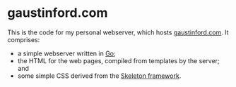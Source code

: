 # gaustinford.com

This is the code for my personal webserver, which hosts [gaustinford.com](http://gaustinford.com).  It comprises:

- a simple webserver written in [Go](http://golang.org);
- the HTML for the web pages, compiled from templates by the server; and
- some simple CSS derived from the [Skeleton framework](http://getskeleton.com).
